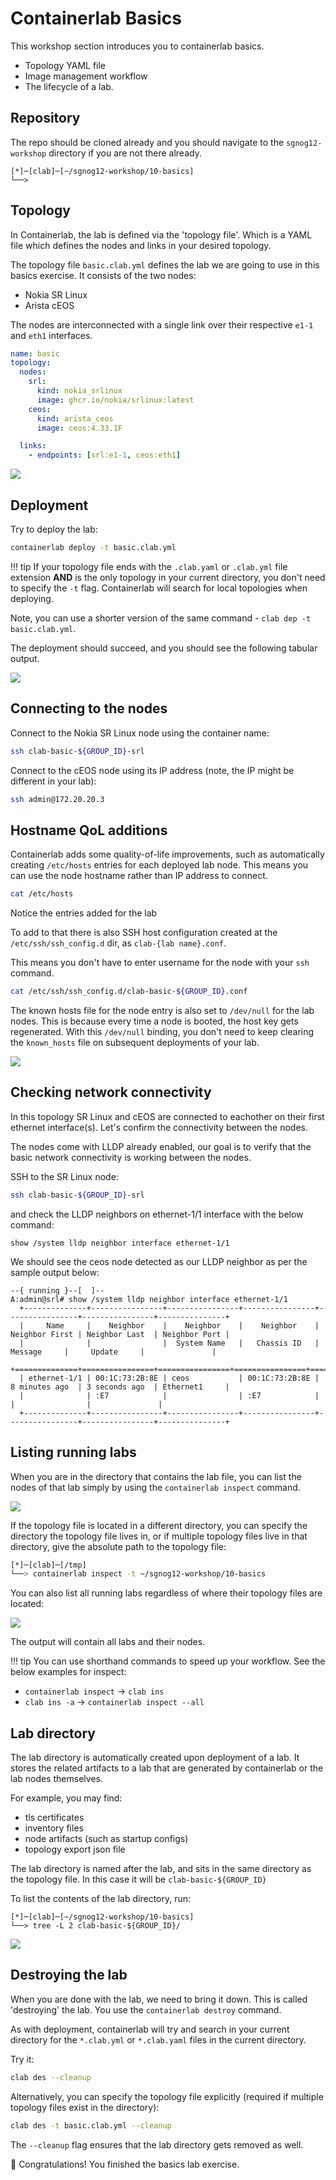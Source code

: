 # Containerlab Basics

This workshop section introduces you to containerlab basics.

- Topology YAML file
- Image management workflow
- The lifecycle of a lab.

## Repository

The repo should be cloned already and you should navigate to the `sgnog12-workshop` directory if you are not there already.

```
[*]─[clab]─[~/sgnog12-workshop/10-basics]
└──>
```

## Topology

In Containerlab, the lab is defined via the 'topology file'. Which is a YAML file which defines the nodes and links in your desired topology.

The topology file `basic.clab.yml` defines the lab we are going to use in this basics exercise. It consists of the two nodes:

* Nokia SR Linux
* Arista cEOS

The nodes are interconnected with a single link over their respective `e1-1` and `eth1` interfaces.

```yaml
name: basic
topology:
  nodes:
    srl:
      kind: nokia_srlinux
      image: ghcr.io/nokia/srlinux:latest
    ceos:
      kind: arista_ceos
      image: ceos:4.33.1F

  links:
    - endpoints: [srl:e1-1, ceos:eth1]
```

![](topology-explain.png)

## Deployment

Try to deploy the lab:

```bash
containerlab deploy -t basic.clab.yml
```

!!! tip
  If your topology file ends with the `.clab.yaml` or `.clab.yml` file extension **AND** is the only topology in your current directory, you don't need to specify the `-t` flag. Containerlab will search for local topologies when deploying.

Note, you can use a shorter version of the same command - `clab dep -t basic.clab.yml`.

The deployment should succeed, and you should see the following tabular output.

![](./deploy.png)

## Connecting to the nodes

Connect to the Nokia SR Linux node using the container name:

```bash
ssh clab-basic-${GROUP_ID}-srl
```

Connect to the cEOS node using its IP address (note, the IP might be different in your lab):

```bash
ssh admin@172.20.20.3
```

## Hostname QoL additions

Containerlab adds some quality-of-life improvements, such as automatically creating `/etc/hosts` entries for each deployed lab node. This means you can use the node hostname rather than IP address to connect.

```bash
cat /etc/hosts
```

Notice the entries added for the lab

To add to that there is also SSH host configuration created at the `/etc/ssh/ssh_config.d` dir, as `clab-{lab name}.conf`.

This means you don't have to enter username for the node with your `ssh` command. 

```bash
cat /etc/ssh/ssh_config.d/clab-basic-${GROUP_ID}.conf
```

The known hosts file for the node entry is also set to `/dev/null` for the lab nodes. This is because every time a node is booted, the host key gets regenerated. With this `/dev/null` binding, you don't need to keep clearing the `known_hosts` file on subsequent deployments of your lab.

![](./ssh_config.png)

## Checking network connectivity

In this topology SR Linux and cEOS are connected to eachother on their first ethernet interface(s). Let's confirm the connectivity between the nodes.

The nodes come with LLDP already enabled, our goal is to verify that the basic network connectivity is working between the nodes.

SSH to the SR Linux node:

```bash
ssh clab-basic-${GROUP_ID}-srl
```

and check the LLDP neighbors on ethernet-1/1 interface with the below command:

```
show /system lldp neighbor interface ethernet-1/1
```

We should see the ceos node detected as our LLDP neighbor as per the sample output below:

```
--{ running }--[  ]--
A:admin@srl# show /system lldp neighbor interface ethernet-1/1
  +--------------+----------------+----------------+----------------+----------------+----------------+---------------+
  |     Name     |    Neighbor    |    Neighbor    |    Neighbor    | Neighbor First | Neighbor Last  | Neighbor Port |
  |              |                |  System Name   |   Chassis ID   |    Message     |     Update     |               |
  +==============+================+================+================+================+================+===============+
  | ethernet-1/1 | 00:1C:73:2B:8E | ceos           | 00:1C:73:2B:8E | 8 minutes ago  | 3 seconds ago  | Ethernet1     |
  |              | :E7            |                | :E7            |                |                |               |
  +--------------+----------------+----------------+----------------+----------------+----------------+---------------+
```

## Listing running labs

When you are in the directory that contains the lab file, you can list the nodes of that lab simply by using the `containerlab inspect` command.

![](./inspect.png)

If the topology file is located in a different directory, you can specify the directory the topology file lives in, or if multiple topology files live in that directory, give the absolute path to the topology file:

```bash
[*]─[clab]─[/tmp]
└──> containerlab inspect -t ~/sgnog12-workshop/10-basics
```

You can also list all running labs regardless of where their topology files are located:

![](./inspect_all.png)

The output will contain all labs and their nodes.

!!! tip
  You can use shorthand commands to speed up your workflow. See the below examples for inspect:

  * `containerlab inspect` -> `clab ins`
  * `clab ins -a` -> `containerlab inspect --all`

## Lab directory

The lab directory is automatically created upon deployment of a lab. It stores the related artifacts to a lab that are generated by containerlab or the lab nodes themselves.

For example, you may find:

* tls certificates
* inventory files
* node artifacts (such as startup configs)
* topology export json file

The lab directory is named after the lab, and sits in the same directory as the topology file. In this case it will be `clab-basic-${GROUP_ID}`

To list the contents of the lab directory, run:

```
[*]─[clab]─[~/sgnog12-workshop/10-basics]
└──> tree -L 2 clab-basic-${GROUP_ID}/
```

![](./lab_dir_tree.png)

## Destroying the lab

When you are done with the lab, we need to bring it down. This is called 'destroying' the lab. You use the `containerlab destroy` command.

As with deployment, containerlab will try and search in your current directory for the `*.clab.yml` or `*.clab.yaml` files in the current directory.

Try it:

```bash
clab des --cleanup
```

Alternatively, you can specify the topology file explicitly (required if multiple topology files exist in the directory):

```bash
clab des -t basic.clab.yml --cleanup
```

The `--cleanup` flag ensures that the lab directory gets removed as well.

🎉 Congratulations! You finished the basics lab exercise.
